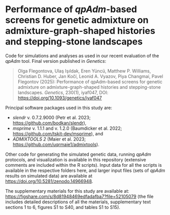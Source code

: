 # Performance of _qpAdm_-based screens for genetic admixture on admixture-graph-shaped histories and stepping-stone landscapes

Code for simulations and analyses as used in our recent evaluation of the _qpAdm_ tool. Final version published in _Genetics_:

> Olga Flegontova, Ulaş Işıldak, Eren Yüncü, Matthew P. Williams, Christian D. Huber, Jan Kočí, Leonid A. Vyazov, Piya Changmai, Pavel Flegontov (2025): Performance of qpAdm-based screens for genetic admixture on admixture-graph-shaped histories and stepping-stone landscapes. _Genetics_, 230(1), iyaf047, DOI: https://doi.org/10.1093/genetics/iyaf047

Principal software packages used in this study are:

- _slendr_ v. 0.7.2.9000 (Petr et al. 2023; https://github.com/bodkan/slendr),
- _msprime_ v. 1.1.1 and v. 1.2.0 (Baumdicker et al. 2022; https://github.com/tskit-dev/msprime), and
- _ADMIXTOOLS 2_ (Maier et al. 2023; https://github.com/uqrmaie1/admixtools).

Other code for generating the simulated genetic data, running _qpAdm_ protocols, and visualization is available in this repository (extensive comments are included within the R scripts). Input data for all the scripts is available in the respective folders here, and larger input files (sets of _qpAdm_ results on simulated data) are available at https://doi.org/10.5281/zenodo.14966948.

The supplementary materials for this study are available at: https://figshare.com/s/8d81948469edfadafba7?file=52105079 (the file includes detailed descriptions of all the materials, supplementary text sections 1 to 6, figures S1 to S40, and tables S1 to S15).